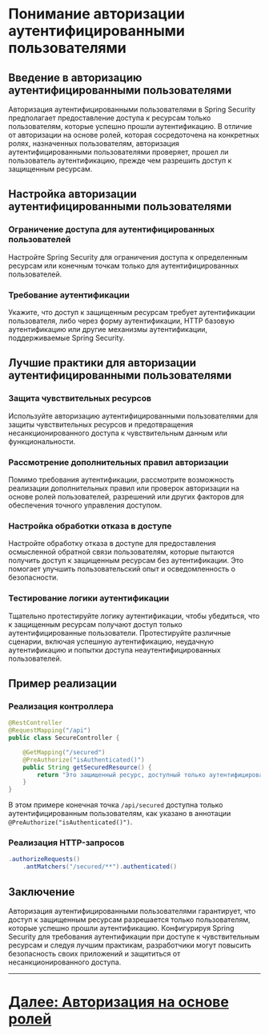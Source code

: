 # Понимание авторизации аутентифицированными пользователями

## Введение в авторизацию аутентифицированными пользователями

Авторизация аутентифицированными пользователями в Spring Security предполагает предоставление доступа к ресурсам только пользователям, которые успешно прошли аутентификацию. В отличие от авторизации на основе ролей, которая сосредоточена на конкретных ролях, назначенных пользователям, авторизация аутентифицированными пользователями проверяет, прошел ли пользователь аутентификацию, прежде чем разрешить доступ к защищенным ресурсам.

## Настройка авторизации аутентифицированными пользователями

### Ограничение доступа для аутентифицированных пользователей
Настройте Spring Security для ограничения доступа к определенным ресурсам или конечным точкам только для аутентифицированных пользователей.

### Требование аутентификации
Укажите, что доступ к защищенным ресурсам требует аутентификации пользователя, либо через форму аутентификации, HTTP базовую аутентификацию или другие механизмы аутентификации, поддерживаемые Spring Security.

## Лучшие практики для авторизации аутентифицированными пользователями

### Защита чувствительных ресурсов
Используйте авторизацию аутентифицированными пользователями для защиты чувствительных ресурсов и предотвращения несанкционированного доступа к чувствительным данным или функциональности.

### Рассмотрение дополнительных правил авторизации
Помимо требования аутентификации, рассмотрите возможность реализации дополнительных правил или проверок авторизации на основе ролей пользователей, разрешений или других факторов для обеспечения точного управления доступом.

### Настройка обработки отказа в доступе
Настройте обработку отказа в доступе для предоставления осмысленной обратной связи пользователям, которые пытаются получить доступ к защищенным ресурсам без аутентификации. Это помогает улучшить пользовательский опыт и осведомленность о безопасности.

### Тестирование логики аутентификации
Тщательно протестируйте логику аутентификации, чтобы убедиться, что к защищенным ресурсам получают доступ только аутентифицированные пользователи. Протестируйте различные сценарии, включая успешную аутентификацию, неудачную аутентификацию и попытки доступа неаутентифицированных пользователей.

## Пример реализации

### Реализация контроллера
```java
@RestController
@RequestMapping("/api")
public class SecureController {

    @GetMapping("/secured")
    @PreAuthorize("isAuthenticated()")
    public String getSecuredResource() {
        return "Это защищенный ресурс, доступный только аутентифицированным пользователям.";
    }
}
```

В этом примере конечная точка `/api/secured` доступна только аутентифицированным пользователям, как указано в аннотации `@PreAuthorize("isAuthenticated()")`.

### Реализация HTTP-запросов
```java
.authorizeRequests()
    .antMatchers("/secured/**").authenticated()
```

## Заключение

Авторизация аутентифицированными пользователями гарантирует, что доступ к защищенным ресурсам разрешается только пользователям, которые успешно прошли аутентификацию. Конфигурируя Spring Security для требования аутентификации при доступе к чувствительным ресурсам и следуя лучшим практикам, разработчики могут повысить безопасность своих приложений и защититься от несанкционированного доступа.

---

# [Далее: Авторизация на основе ролей](role.md)